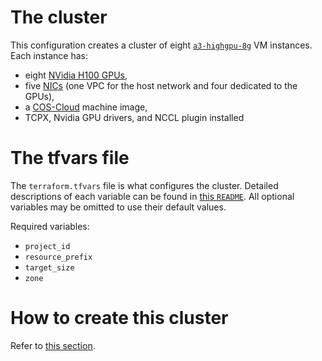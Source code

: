 # The cluster

This configuration creates a cluster of eight
[`a3-highgpu-8g`](https://cloud.google.com/blog/products/compute/introducing-a3-supercomputers-with-nvidia-h100-gpus)
VM instances. Each instance has:
- eight [NVidia H100 GPUs](https://www.nvidia.com/en-us/data-center/h100/),
- five [NICs](https://cloud.google.com/vpc/docs/multiple-interfaces-concepts)
  (one VPC for the host network and four dedicated to the GPUs),
- a [COS-Cloud](https://cloud.google.com/container-optimized-os/docs) machine
  image,
- TCPX, Nvidia GPU drivers, and NCCL plugin installed

# The tfvars file

The `terraform.tfvars` file is what configures the cluster. Detailed
descriptions of each variable can be found in
[this `README`](../../../terraform/modules/cluster/mig-cos/README.md).
All optional variables may be omitted to use their default values.

Required variables:
- `project_id`
- `resource_prefix`
- `target_size`
- `zone`

# How to create this cluster

Refer to [this section](../../../README.md#how-to-provision-a-cluster).
